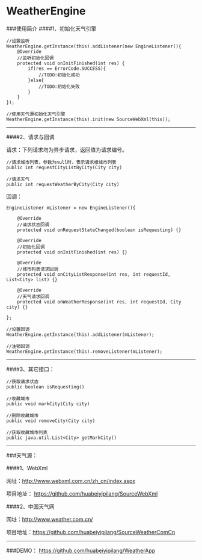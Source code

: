 WeatherEngine
=============

###使用简介
####1、初始化天气引擎

    //设置监听
    WeatherEngine.getInstance(this).addListener(new EngineListener(){
        @Override
        //监听初始化回调
        protected void onInitFinished(int res) {
            if(res == ErrorCode.SUCCESS){
                //TODO:初始化成功
            }else{
                //TODO:初始化失败
            }
        }
    });
    
    //使用天气源初始化天气引擎
    WeatherEngine.getInstance(this).init(new SourceWebXml(this));


----------


####2、请求与回调

请求：下列请求均为异步请求，返回值为请求编号。

    //请求城市列表，参数为null时，表示请求根城市列表
    public int requestCityListByCity(City city)
    
    //请求天气
    public int requestWeatherByCity(City city)



回调：
    
    EngineListener mListener = new EngineListener(){
    
        @Override
        //请求状态回调
        protected void onRequestStateChanged(boolean isRequesting) {}
        
        @Override
        //初始化回调
        protected void onInitFinished(int res) {}
        
        @Override
        //城市列表请求回调
        protected void onCityListResponse(int res, int requestId, List<City> list) {}
        
        @Override
        //天气请求回调
        protected void onWeatherResponse(int res, int requestId, City city) {}
        
    };
    
    //设置回调
    WeatherEngine.getInstance(this).addListener(mListener);
    
    //注销回调
    WeatherEngine.getInstance(this).removeListener(mListener);
    


----------


####3、其它接口：

    //获取请求状态
    public boolean isRequesting()
    
    //收藏城市
    public void markCity(City city)
    
    //删除收藏城市
    public void removeCity(City city)
    
    //获取收藏城市列表
    public java.util.List<City> getMarkCity()
    
    


----------


###天气源：

####1、WebXml

网址：http://www.webxml.com.cn/zh_cn/index.aspx

项目地址：  https://github.com/huabeiyipilang/SourceWebXml

####2、中国天气网

网址：http://www.weather.com.cn/

项目地址：https://github.com/huabeiyipilang/SourceWeatherComCn


----------

###DEMO：
https://github.com/huabeiyipilang/WeatherApp